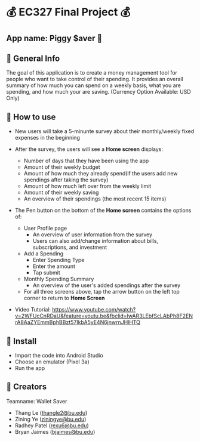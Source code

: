 # :moneybag: EC327 Final Project :moneybag:

## App name: Piggy $aver :pig:

## :page_facing_up: General Info 
The goal of this application is to create a money management tool for people who want to take control of their spending. It provides an overall summary of how much you can spend on a weekly basis, what you are spending, and how much your are saving. (Currency Option Available: USD Only)
## :mag_right: How to use
- New users will take a 5-minunte survey about their monthly/weekly fixed expenses in the beginning 

- After the survey, the users will see a **Home screen** displays:
	- Number of days that they have been using the app
	- Amount of their weekly budget
	- Amount of how much they already spend(if the users add new spendings after taking the survey)
	- Amount of how much left over from the weekly limit
	- Amount of their weekly saving
	- An overview of their spendings (the most recent 15 items)		
	
- The Pen button on the bottom of the **Home screen** contains the options of:
	- User Profile page
		- An overview of user information from the survey
		- Users can also add/change information about bills, subscriptions, and investment
	- Add a Spending
		- Enter Spending Type
		- Enter the amount
		- Tap submit
	- Monthly Spending Summary
		- An overview of the user's added spendings after the survey
	- For all three screens above, tap the arrow button on the left top corner to return to **Home Screen**

- Video Tutorial: https://www.youtube.com/watch?v=2WFUcCnRDaU&feature=youtu.be&fbclid=IwAR3LEbfScLAbPh8F2ENrA8AaZYEmmBphBBzt57IkbA5yE4N6jnwrnJHlHTQ
## :round_pushpin: Install
- Import the code into Android Studio
- Choose an emulator (Pixel 3a)
- Run the app
## :bust_in_silhouette: Creators
Teamname: Wallet Saver
- Thang Le (thangle2@bu.edu)
- Zining Ye (ziningye@bu.edu)
- Radhey Patel (rexu6@bu.edu)
- Bryan Jaimes (bjaimes@bu.edu)


